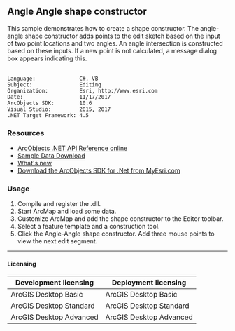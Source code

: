## Angle Angle shape constructor

  <div xmlns="http://www.w3.org/1999/xhtml">This sample demonstrates how to create a shape constructor. The angle-angle shape constructor adds points to the edit sketch based on the input of two point locations and two angles. An angle intersection is constructed based on these inputs. If a new point is not calculated, a message dialog box appears indicating this. </div>
  <div xmlns="http://www.w3.org/1999/xhtml"> </div>  


<!-- TODO: Fill this section below with metadata about this sample-->
```
Language:              C#, VB
Subject:               Editing
Organization:          Esri, http://www.esri.com
Date:                  11/17/2017
ArcObjects SDK:        10.6
Visual Studio:         2015, 2017
.NET Target Framework: 4.5
```

### Resources

* [ArcObjects .NET API Reference online](http://desktop.arcgis.com/en/arcobjects/latest/net/webframe.htm)  
* [Sample Data Download](../../releases)  
* [What's new](http://desktop.arcgis.com/en/arcobjects/latest/net/webframe.htm#91cabc68-2271-400a-8ff9-c7fb25108546.htm)  
* [Download the ArcObjects SDK for .Net from MyEsri.com](https://my.esri.com/)  

### Usage
1. Compile and register the .dll.  
1. Start ArcMap and load some data.  
1. Customize ArcMap and add the shape constructor to the Editor toolbar.  
1. Select a feature template and a construction tool.  
1. Click the Angle-Angle shape constructor. Add three mouse points to view the next edit segment.  









---------------------------------

#### Licensing  
| Development licensing | Deployment licensing | 
| ------------- | ------------- | 
| ArcGIS Desktop Basic | ArcGIS Desktop Basic |  
| ArcGIS Desktop Standard | ArcGIS Desktop Standard |  
| ArcGIS Desktop Advanced | ArcGIS Desktop Advanced |  


